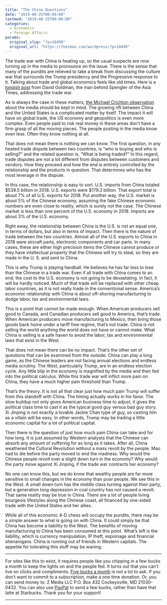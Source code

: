 ```yaml
---
title: "The China Questions"
date: "2019-08-25T00:00:00"
lastmod: "2019-08-25T00:00:00"
categories:
  - Economics
  - Foreign Affairs
params:
  original_slug: "?p=18490"
  original_url: "https://thezman.com/wordpress/?p=18490"
---
```


The trade war with China is heating up, so the usual suspects are now
turning up in the media to pronounce on the issue. There is the sense
that many of the pundits are relieved to take a break from discussing
the culture war that surrounds the Trump presidency and the Progressive
response to it. Talking about trade and global economics feels like old
times. Here is a <a
href="https://pjmedia.com/spengler/trade-wars-the-empire-strikes-back/"
rel="noopener noreferrer" target="_blank">longish post</a> from David
Goldman, the man behind Spengler of the Asia Times, addressing the trade
war.

As is always the case in these matters, <a
href="https://www.goodreads.com/quotes/65213-briefly-stated-the-gell-mann-amnesia-effect-is-as-follows-you"
rel="noopener noreferrer" target="_blank">the Michael Crichton
observation</a> about the media should be kept in mind. The growing rift
between China and the United States is a complicated matter by itself.
The impact it will have on global trade, the US economy and geopolitics
is even more complex. Even people paid to risk real money in these areas
don’t have a firm grasp of all the moving pieces. The people posting in
the media know even less. Often they know nothing at all.

That does not mean there is nothing we can know. The first question, in
any heated trade dispute between two countries, is “who is buying and
who is selling?” and the related question is, “What is being traded?” In
this regard, trade disputes are not a lot different from disputes
between customers and vendors. How they proceed and how the end is
entirely controlled by the relationship and the products in question.
That determines who has the most leverage in the dispute.

In this case, the relationship is easy to sort. U.S. imports from China
totaled $539.5 billion in 2018. U.S. exports were $179.3 billion. That
export total is about 7% of all U.S. exports for 2018. Put another way,
the U.S. market is about 5% of the Chinese economy, assuming the fake
Chinese economic numbers are even close to reality, which is surely not
the case. The Chinese market is less than one percent of the U.S.
economy in 2018. Imports are about 3% of the U.S. economy.

Right away, the relationship between China is the U.S. is not an equal
one, in terms of dollars, but also in terms of impact. Then there is the
nature of trade between the two countries. Almost all of the U.S.
exports to China in 2018 were aircraft parts, electronic components and
car parts. In many cases, these are either high precision items the
Chinese cannot produce or they have intellectual property that the
Chinese will try to steal, so they are made in the U. S. and sent to
China.

This is why Trump is playing hardball. He believes he has far less to
lose than the Chinese in a trade war. Even if all trade with China comes
to an end, the cost to the U.S. economy is not going to be devastating.
In fact, it will be hardly noticed. Much of that trade will be replaced
with other cheap labor countries, as it is not really trade in the
conventional sense. America’s economic relationship with China is about
off-shoring manufacturing to dodge labor, tax and environmental laws.

This is a point that cannot be made enough. When American producers sell
good to Canada, and Canadian producers sell good to America, that’s
trade. When American producers move manufacturing to Mexico, then bring
those goods back home under a tariff free regime, that’s not trade.
China is not selling the world anything the world does not have or
cannot make. What China is selling is a safe haven to avoid the labor,
tax and environmental laws that exist in the West.

That does not mean there can be no impact. That’s the other set of
questions that can be examined from the outside. China can play a long
game, as the Chinese leaders are not facing annual elections and endless
media scrutiny. The West, particularly Trump, are in an endless election
cycle. Any little blip in the economy is magnified by the media and then
fed into the political calculus. While this trade war will inflict more
pain on China, they have a much higher pain threshold than Trump.

That’s the theory. It is not all that clear just how much pain Trump
will suffer from this standoff with China. The timing actually works in
his favor. The slow buildup not only gives American business time to
adjust, it gives the political class time to cast it as the typical good
guy versus bad guy story. Xi Jinping is not exactly a lovable Jackie
Chan type of guy, so casting him as a villain will be easy. In other
words, Trump may be trading a little economic capital for a lot of
political capital.

Then there is the question of just how much pain China can take and for
how long. It is just assumed by Western analysts that the Chinese can
absorb any amount of suffering for as long as it takes. After all, China
weathered the Cultural Revolution without a mass revolt by the people.
Mao had to die before the party moved to end the madness. Why would the
Chinese people revolt over a slight down turn in the economy? Why would
the party move against Xi Jinping, if the trade war contracts her
economy?

No one can know this, but we do know that wealthy people are far more
sensitive to small changes in the economy than poor people. We see this
in the West. A small down turn has the middle class turning against
their party, but a generation long depression in coal country has not
caused a revolt. That same reality may be true in China. There are a lot
of people living bourgeois lifestyles along the Chinese coast, all
financed by one-sided trade with the United States and her allies.

While all of this economic 4-D chess will occupy the pundits, there may
be a simple answer to what is going on with China. It could simply be
that China has become a liability to the West. The benefits of moving
manufacturing to China has been consumed at this point. What’s left is
the liability, which is currency manipulation, IP theft, espionage and
financial shenanigans. China is running out of friends in Western
capitals. The appetite for tolerating this stuff may be waning.

------------------------------------------------------------------------

For sites like this to exist, it requires people like you chipping in a
few bucks a month to keep the lights on and the people fed. It turns out
that you can’t live on clicks and compliments.
<a href="https://www.subscribestar.com/the-z-blog"
rel="noopener noreferrer" target="_blank">Five bucks a month</a> is not
a lot to ask. If you don’t want to commit to a subscription, make a one
time donation. Or, you can send money to: Z Media LLC P.O. Box 432
Cockeysville, MD 21030-0432. You can also use <a
href="https://www.paypal.com/cgi-bin/webscr?cmd=_s-xclick&amp;hosted_button_id=UDAS2Q8JYA6CN&amp;source=url"
rel="noopener noreferrer" target="_blank">PayPal</a> to send a few
bucks, rather than have that latte at Starbucks. Thank you for your
support!

------------------------------------------------------------------------
